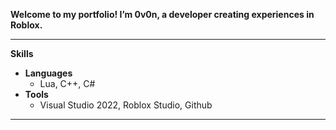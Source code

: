 **Welcome to my portfolio! I’m 0v0n, a developer creating experiences in Roblox.**

---

**Skills**

- **Languages**
    - Lua, C++, C#
- **Tools**
    - Visual Studio 2022, Roblox Studio, Github

---
